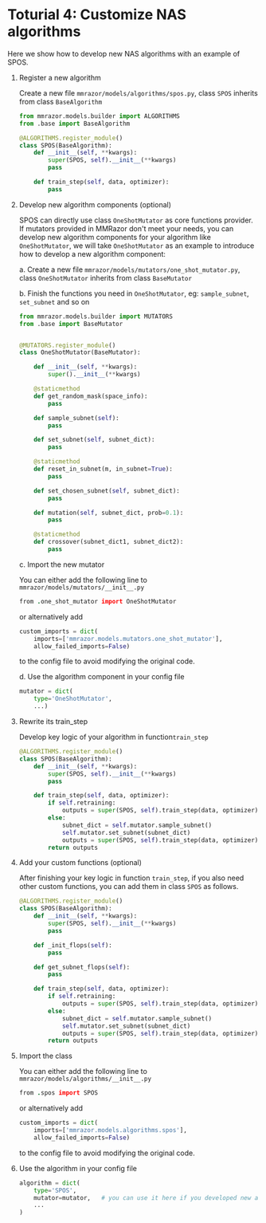 # Toturial 4: Customize NAS algorithms

Here we show how to develop new NAS algorithms with an example of SPOS.

1. Register a new algorithm

    Create a new file `mmrazor/models/algorithms/spos.py`, class `SPOS` inherits from class `BaseAlgorithm`

    ```python
    from mmrazor.models.builder import ALGORITHMS
    from .base import BaseAlgorithm

    @ALGORITHMS.register_module()
    class SPOS(BaseAlgorithm):
        def __init__(self, **kwargs):
            super(SPOS, self).__init__(**kwargs)
            pass

        def train_step(self, data, optimizer):
            pass
    ```

2. Develop new algorithm components (optional)

    SPOS can directly use class `OneShotMutator` as core functions provider. If mutators provided in MMRazor don't meet your needs, you can develop new algorithm components for your algorithm like `OneShotMutator`,  we will take `OneShotMutator` as an example to introduce how to develop a new algorithm component:

    a. Create a new file `mmrazor/models/mutators/one_shot_mutator.py`, class `OneShotMutator` inherits from class `BaseMutator`

    b. Finish the functions you need in `OneShotMutator`, eg: `sample_subnet`, `set_subnet` and so on

    ```python
    from mmrazor.models.builder import MUTATORS
    from .base import BaseMutator


    @MUTATORS.register_module()
    class OneShotMutator(BaseMutator):

        def __init__(self, **kwargs):
            super().__init__(**kwargs)

        @staticmethod
        def get_random_mask(space_info):
            pass

        def sample_subnet(self):
            pass

        def set_subnet(self, subnet_dict):
            pass

        @staticmethod
        def reset_in_subnet(m, in_subnet=True):
            pass

        def set_chosen_subnet(self, subnet_dict):
            pass

        def mutation(self, subnet_dict, prob=0.1):
            pass

        @staticmethod
        def crossover(subnet_dict1, subnet_dict2):
            pass
    ```

    c. Import the new mutator

    You can either add the following line to `mmrazor/models/mutators/__init__.py`

    ```CoffeeScript
    from .one_shot_mutator import OneShotMutator
    ```

    or alternatively add

    ```python
    custom_imports = dict(
        imports=['mmrazor.models.mutators.one_shot_mutator'],
        allow_failed_imports=False)
    ```

    to the config file to avoid modifying the original code.

    d. Use the algorithm component in your config file

    ```python
    mutator = dict(
        type='OneShotMutator',
        ...)
    ```

3.  Rewrite its train_step

    Develop key logic of your algorithm in function`train_step`

    ```python
    @ALGORITHMS.register_module()
    class SPOS(BaseAlgorithm):
        def __init__(self, **kwargs):
            super(SPOS, self).__init__(**kwargs)
            pass

        def train_step(self, data, optimizer):
            if self.retraining:
                outputs = super(SPOS, self).train_step(data, optimizer)
            else:
                subnet_dict = self.mutator.sample_subnet()
                self.mutator.set_subnet(subnet_dict)
                outputs = super(SPOS, self).train_step(data, optimizer)
            return outputs
    ```

4. Add your custom functions (optional)

    After finishing your key logic in function `train_step`, if you also need other custom functions, you can add them in class `SPOS` as follows.

    ```python
    @ALGORITHMS.register_module()
    class SPOS(BaseAlgorithm):
        def __init__(self, **kwargs):
            super(SPOS, self).__init__(**kwargs)
            pass

        def _init_flops(self):
            pass

        def get_subnet_flops(self):
            pass

        def train_step(self, data, optimizer):
            if self.retraining:
                outputs = super(SPOS, self).train_step(data, optimizer)
            else:
                subnet_dict = self.mutator.sample_subnet()
                self.mutator.set_subnet(subnet_dict)
                outputs = super(SPOS, self).train_step(data, optimizer)
            return outputs
    ```

5. Import the class

    You can either add the following line to `mmrazor/models/algorithms/__init__.py`

    ```CoffeeScript
    from .spos import SPOS
    ```

    or alternatively add

    ```python
    custom_imports = dict(
        imports=['mmrazor.models.algorithms.spos'],
        allow_failed_imports=False)
    ```

    to the config file to avoid modifying the original code.

6. Use the algorithm in your config file

    ```python
    algorithm = dict(
        type='SPOS',
        mutator=mutator,   # you can use it here if you developed new algorithm components
        ...
    )
    ```
